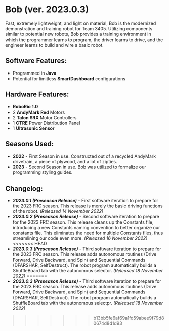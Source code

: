 # Bob (ver. 2023.0.3) #
Fast, extremely lightweight, and light on material, Bob is the modernized demonstration and training robot for Team 3405. Utilizing components similar to potential new robots, Bob provides a training environment in which the programmer learns to program, the driver learns to drive, and the engineer learns to build and wire a basic robot.


## Software Features: ##
- Programmed in **Java**
- Potential for limitless **SmartDashboard** configurations
 
## Hardware Features: ##
- **RoboRio 1.0**
- 2 **AndyMark Red** Motors
- 2 **Talon SRX** Motor Controllers
- 1 **CTRE** Power Distribution Panel
- 1 **Ultrasonic Sensor**

## Seasons Used: ##
- **2022** - First Season in use. Constructed out of a recycled AndyMark drivetrain, a piece of plywood, and a lot of zipties.
- **2023** - Second Season in use. Bob was utilized to formalize our programming styling guides.

## Changelog: ##
- ***2023.0.1 (Preseason Release)*** - First software iteration to prepare for the 2023 FRC season. This release is merely the basic driving functions of the robot. *(Released 14 November 2022)*
- ***2023.0.2 (Preseason Release)*** - Second software iteration to prepare for the 2023 FRC season. This release cleans up the Constants file, introducing a new Constants naming convention to better organize our constants file. This eliminates the need for multiple Constants files, thus streamlining our code even more. *(Released 16 November 2022)*
<<<<<<< HEAD
- ***2023.0.3 (Preseason Release)*** - Third software iteration to prepare for the 2023 FRC season. This release adds autonomous routines (Drive Forward, Drive Backward, and Spin) and Sequential Commands (DFARSHAR, SelfDestruct). The robot program automatically builds a ShuffleBoard tab with the autonomous selector. *(Released 18 November 2022)*
=======
- ***2023.0.3 (Preseason Release)*** - Third software iteration to prepare for the 2023 FRC season. This release adds autonomous routines (Drive Forward, Drive Backward, and Spin) and Sequential Commands (DFARSHAR, SelfDestruct). The robot program automatically builds a ShuffleBoard tab with the autonomous selectpr. *(Released 18 November 2022)*
>>>>>>> b13bb5fe6af69a1fd59abee9f79d80674d8d1d93
